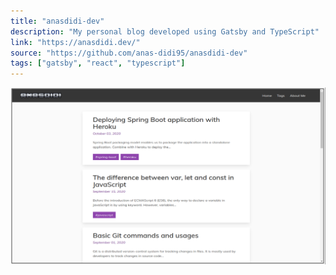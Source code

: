 ```yaml
---
title: "anasdidi-dev"
description: "My personal blog developed using Gatsby and TypeScript"
link: "https://anasdidi.dev/"
source: "https://github.com/anas-didi95/anasdidi-dev"
tags: ["gatsby", "react", "typescript"]
---
```


![anasdidi-dev.png](./anasdidi-dev.png)

